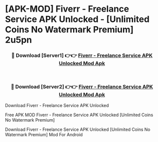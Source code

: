 # [APK-MOD] Fiverr - Freelance Service APK Unlocked - [Unlimited Coins No Watermark Premium] 2u5pn



<div align="center">
<h3>🔴 Download [Server1] 👉👉 <a href="https://momento.my/?title=Fiverr_-_Freelance_Service_APK_Unlocked">Fiverr - Freelance Service APK Unlocked Mod Apk</a></h3><br>

<h3>🔴 Download [Server2] 👉👉 <a href="https://momento.my/?title=Fiverr_-_Freelance_Service_APK_Unlocked">Fiverr - Freelance Service APK Unlocked Mod Apk</a></h3>
</div>



Download Fiverr - Freelance Service APK Unlocked 

Free APK MOD Fiverr - Freelance Service APK Unlocked [Unlimited Coins No Watermark Premium]

Download Fiverr - Freelance Service APK Unlocked [Unlimited Coins No Watermark Premium] Mod For Android
